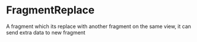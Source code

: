 # FragmentReplace

A fragment which its replace with another fragment on the same view, it can send extra data to new fragment
